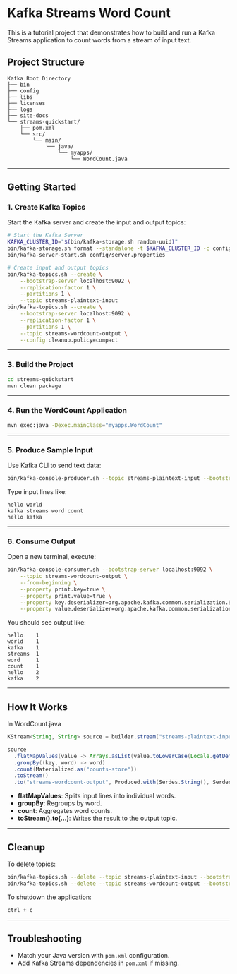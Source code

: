 # Kafka Streams Word Count

This is a tutorial project that demonstrates how to build and run a Kafka Streams application to count words from a stream of input text.

## Project Structure

```
Kafka Root Directory
├── bin
├── config
├── libs
├── licenses
├── logs
├── site-docs
└── streams-quickstart/
    ├── pom.xml
    └── src/
        └── main/
            └── java/
                └── myapps/
                    └── WordCount.java
```

---

## Getting Started

### 1. Create Kafka Topics

Start the Kafka server and create the input and output topics:

```bash
# Start the Kafka Server
KAFKA_CLUSTER_ID="$(bin/kafka-storage.sh random-uuid)"
bin/kafka-storage.sh format --standalone -t $KAFKA_CLUSTER_ID -c config/server.properties
bin/kafka-server-start.sh config/server.properties

# Create input and output topics
bin/kafka-topics.sh --create \
    --bootstrap-server localhost:9092 \
    --replication-factor 1 \
    --partitions 1 \
    --topic streams-plaintext-input
bin/kafka-topics.sh --create \
    --bootstrap-server localhost:9092 \
    --replication-factor 1 \
    --partitions 1 \
    --topic streams-wordcount-output \
    --config cleanup.policy=compact
```

---

### 3. Build the Project

```bash
cd streams-quickstart
mvn clean package
```
---

### 4. Run the WordCount Application

```bash
mvn exec:java -Dexec.mainClass="myapps.WordCount"
```

---

### 5. Produce Sample Input

Use Kafka CLI to send text data:

```bash
bin/kafka-console-producer.sh --topic streams-plaintext-input --bootstrap-server localhost:9092
```

Type input lines like:

```
hello world
kafka streams word count
hello kafka
```

---

### 6. Consume Output
Open a new terminal, execute:
```bash
bin/kafka-console-consumer.sh --bootstrap-server localhost:9092 \
    --topic streams-wordcount-output \
    --from-beginning \
    --property print.key=true \
    --property print.value=true \
    --property key.deserializer=org.apache.kafka.common.serialization.StringDeserializer \
    --property value.deserializer=org.apache.kafka.common.serialization.LongDeserializer
```

You should see output like:

```
hello    1
world    1
kafka    1
streams  1
word     1
count    1
hello    2
kafka    2
```

---

## How It Works
In WordCount.java
```java
KStream<String, String> source = builder.stream("streams-plaintext-input");

source
  .flatMapValues(value -> Arrays.asList(value.toLowerCase(Locale.getDefault()).split("\W+")))
  .groupBy((key, word) -> word)
  .count(Materialized.as("counts-store"))
  .toStream()
  .to("streams-wordcount-output", Produced.with(Serdes.String(), Serdes.Long()));
```

- **flatMapValues**: Splits input lines into individual words.
- **groupBy**: Regroups by word.
- **count**: Aggregates word counts.
- **toStream().to(...)**: Writes the result to the output topic.

---

## Cleanup

To delete topics:

```bash
bin/kafka-topics.sh --delete --topic streams-plaintext-input --bootstrap-server localhost:9092
bin/kafka-topics.sh --delete --topic streams-wordcount-output --bootstrap-server localhost:9092
```
To shutdown the application:
```bash
ctrl + c 
```

---

## Troubleshooting

- Match your Java version with `pom.xml` configuration.
- Add Kafka Streams dependencies in `pom.xml` if missing.

